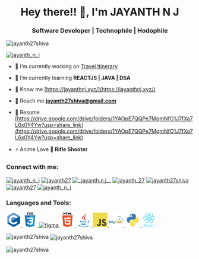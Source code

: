 <h1 align="center">Hey there!! 👋, I'm JAYANTH N J</h1>
<h3 align="center">Software Developer | Technophile | Hodophile</h3>

<p align="left"> <img src="https://komarev.com/ghpvc/?username=jayanth27shiva&label=Profile%20views&color=0e75b6&style=flat" alt="jayanth27shiva" /> </p>

<p align="left"> <a href="https://twitter.com/jayanth_n_j" target="blank"><img src="https://img.shields.io/twitter/follow/jayanth_n_j?logo=twitter&style=for-the-badge" alt="jayanth_n_j" /></a> </p>

- 🔭 I’m currently working on [Travel Itinerary](https://github.com/jayanth27shiva/Travel-Itinerary)

- 🌱 I’m currently learning **REACTJS | JAVA | DSA**

- 🔗 Know me [https://jayanthnj.xyz/](https://jayanthnj.xyz/)

- 📧 Reach me **jayanth27shiva@gmail.com**

- 📄 Resume [https://drive.google.com/drive/folders/1YAOpE7QQPe7MqmNfO1J7fXa7L6x0Y4Yw?usp=share_link](https://drive.google.com/drive/folders/1YAOpE7QQPe7MqmNfO1J7fXa7L6x0Y4Yw?usp=share_link)

- ⚡ Anime Love **🎯 Rifle Shooter**

<h3 align="left">Connect with me:</h3>
<p align="left">
<a href="https://twitter.com/jayanth_n_j" target="blank"><img align="center" src="https://raw.githubusercontent.com/rahuldkjain/github-profile-readme-generator/master/src/images/icons/Social/twitter.svg" alt="jayanth_n_j" height="30" width="40" /></a>
<a href="https://linkedin.com/in/jayanth27" target="blank"><img align="center" src="https://raw.githubusercontent.com/rahuldkjain/github-profile-readme-generator/master/src/images/icons/Social/linked-in-alt.svg" alt="jayanth27" height="30" width="40" /></a>
<a href="https://instagram.com/_jayanth.n.j__" target="blank"><img align="center" src="https://raw.githubusercontent.com/rahuldkjain/github-profile-readme-generator/master/src/images/icons/Social/instagram.svg" alt="_jayanth.n.j__" height="30" width="40" /></a>
<a href="https://www.codechef.com/users/jayanth_27" target="blank"><img align="center" src="https://cdn.jsdelivr.net/npm/simple-icons@3.1.0/icons/codechef.svg" alt="jayanth_27" height="30" width="40" /></a>
<a href="https://www.hackerrank.com/jayanth27shiva" target="blank"><img align="center" src="https://raw.githubusercontent.com/rahuldkjain/github-profile-readme-generator/master/src/images/icons/Social/hackerrank.svg" alt="jayanth27shiva" height="30" width="40" /></a>
<a href="https://codeforces.com/profile/jayanth27" target="blank"><img align="center" src="https://raw.githubusercontent.com/rahuldkjain/github-profile-readme-generator/master/src/images/icons/Social/codeforces.svg" alt="jayanth27" height="30" width="40" /></a>
<a href="https://www.leetcode.com/jayanth_n_j" target="blank"><img align="center" src="https://raw.githubusercontent.com/rahuldkjain/github-profile-readme-generator/master/src/images/icons/Social/leet-code.svg" alt="jayanth_n_j" height="30" width="40" /></a>
</p>

<h3 align="left">Languages and Tools:</h3>
<p align="left"> <a href="https://www.cprogramming.com/" target="_blank" rel="noreferrer"> <img src="https://raw.githubusercontent.com/devicons/devicon/master/icons/c/c-original.svg" alt="c" width="40" height="40"/> </a> <a href="https://www.w3schools.com/css/" target="_blank" rel="noreferrer"> <img src="https://raw.githubusercontent.com/devicons/devicon/master/icons/css3/css3-original-wordmark.svg" alt="css3" width="40" height="40"/> </a> <a href="https://www.figma.com/" target="_blank" rel="noreferrer"> <img src="https://www.vectorlogo.zone/logos/figma/figma-icon.svg" alt="figma" width="40" height="40"/> </a> <a href="https://www.w3.org/html/" target="_blank" rel="noreferrer"> <img src="https://raw.githubusercontent.com/devicons/devicon/master/icons/html5/html5-original-wordmark.svg" alt="html5" width="40" height="40"/> </a> <a href="https://www.java.com" target="_blank" rel="noreferrer"> <img src="https://raw.githubusercontent.com/devicons/devicon/master/icons/java/java-original.svg" alt="java" width="40" height="40"/> </a> <a href="https://developer.mozilla.org/en-US/docs/Web/JavaScript" target="_blank" rel="noreferrer"> <img src="https://raw.githubusercontent.com/devicons/devicon/master/icons/javascript/javascript-original.svg" alt="javascript" width="40" height="40"/> </a> <a href="https://www.mysql.com/" target="_blank" rel="noreferrer"> <img src="https://raw.githubusercontent.com/devicons/devicon/master/icons/mysql/mysql-original-wordmark.svg" alt="mysql" width="40" height="40"/> </a> <a href="https://www.python.org" target="_blank" rel="noreferrer"> <img src="https://raw.githubusercontent.com/devicons/devicon/master/icons/python/python-original.svg" alt="python" width="40" height="40"/> </a> <a href="https://reactjs.org/" target="_blank" rel="noreferrer"> <img src="https://raw.githubusercontent.com/devicons/devicon/master/icons/react/react-original-wordmark.svg" alt="react" width="40" height="40"/> </a> </p>

<p><img align="left" src="https://github-readme-stats.vercel.app/api/top-langs?username=jayanth27shiva&show_icons=true&locale=en&layout=compact" alt="jayanth27shiva" /></p>

<p>&nbsp;<img align="center" src="https://github-readme-stats.vercel.app/api?username=jayanth27shiva&show_icons=true&locale=en" alt="jayanth27shiva" /></p>

<p><img align="center" src="https://github-readme-streak-stats.herokuapp.com/?user=jayanth27shiva&" alt="jayanth27shiva" /></p>

